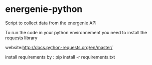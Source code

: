 # energenie-python
Script to collect data from the energenie API

To run the code in your python environnement you need to install the requests library

website:http://docs.python-requests.org/en/master/

install requirements by :
pip install -r requirements.txt
